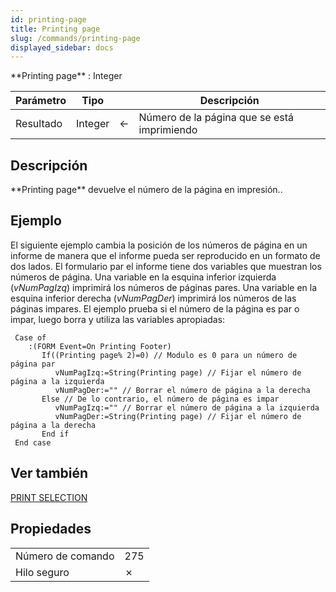 ```yaml
---
id: printing-page
title: Printing page
slug: /commands/printing-page
displayed_sidebar: docs
---
```


<!--REF #_command_.Printing page.Syntax-->**Printing page**  : Integer<!-- END REF-->
<!--REF #_command_.Printing page.Params-->
| Parámetro | Tipo |  | Descripción |
| --- | --- | --- | --- |
| Resultado | Integer | &#8592; | Número de la página que se está imprimiendo |

<!-- END REF-->

## Descripción 

<!--REF #_command_.Printing page.Summary-->**Printing page** devuelve el número de la página en impresión.<!-- END REF-->.

## Ejemplo 

El siguiente ejemplo cambia la posición de los números de página en un informe de manera que el informe pueda ser reproducido en un formato de dos lados. El formulario par el informe tiene dos variables que muestran los números de página. Una variable en la esquina inferior izquierda (*vNumPagIzq*) imprimirá los números de páginas pares. Una variable en la esquina inferior derecha (*vNumPagDer*) imprimirá los números de las páginas impares. El ejemplo prueba si el número de la página es par o impar, luego borra y utiliza las variables apropiadas:

```4d
 Case of
    :(FORM Event=On Printing Footer)
       If((Printing page% 2)=0) // Modulo es 0 para un número de página par
          vNumPagIzq:=String(Printing page) // Fijar el número de página a la izquierda
          vNumPagDer:="" // Borrar el número de página a la derecha
       Else // De lo contrario, el número de página es impar
          vNumPagIzq:="" // Borrar el número de página a la izquierda
          vNumPagDer:=String(Printing page) // Fijar el número de página a la derecha
       End if
 End case
```

## Ver también 

[PRINT SELECTION](print-selection.md)  

## Propiedades

|  |  |
| --- | --- |
| Número de comando | 275 |
| Hilo seguro | &cross; |


